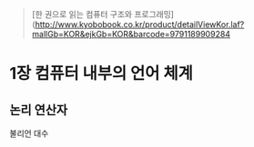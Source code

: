 > [한 권으로 읽는 컴퓨터 구조와 프로그래밍](http://www.kyobobook.co.kr/product/detailViewKor.laf?mallGb=KOR&ejkGb=KOR&barcode=9791189909284

# 1장 컴퓨터 내부의 언어 체계
## 논리 연산자
불리언 대수
